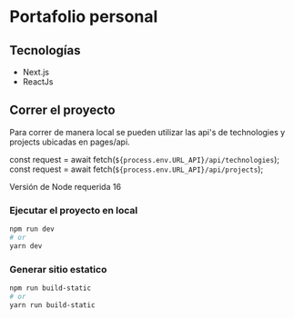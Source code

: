 # Portafolio personal

## Tecnologías

- Next.js
- ReactJs

## Correr el proyecto

Para correr de manera local se pueden utilizar las api's de technologies y projects ubicadas en pages/api.

const request = await fetch(`${process.env.URL_API}/api/technologies`);
const request = await fetch(`${process.env.URL_API}/api/projects`);

Versión de Node requerida 16

### Ejecutar el proyecto en local

```bash
npm run dev
# or
yarn dev
```

### Generar sitio estatico

```bash
npm run build-static
# or
yarn run build-static
```
